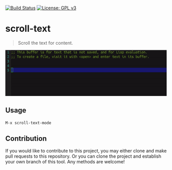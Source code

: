 [![Build Status](https://travis-ci.com/jcs-elpa/scroll-text.svg?branch=master)](https://travis-ci.com/jcs-elpa/scroll-text)
[![License: GPL v3](https://img.shields.io/badge/License-GPL%20v3-blue.svg)](https://www.gnu.org/licenses/gpl-3.0)

# scroll-text
> Scroll the text for content.

<p align="center">
  <img src="./etc/demo.gif"/>
</p>

## Usage

```
M-x scroll-text-mode
```

## Contribution

If you would like to contribute to this project, you may either
clone and make pull requests to this repository. Or you can
clone the project and establish your own branch of this tool.
Any methods are welcome!
